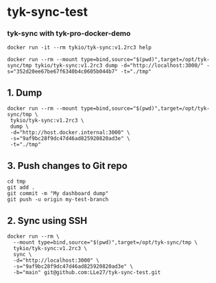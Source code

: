# tyk-sync-test

### tyk-sync with tyk-pro-docker-demo

```docker run -it --rm tykio/tyk-sync:v1.2rc3 help```

```
docker run --rm --mount type=bind,source="$(pwd)",target=/opt/tyk-sync/tmp tykio/tyk-sync:v1.2rc3 dump -d="http://localhost:3000/" -s="352d20ee67be67f6340b4c0605b044b7" -t="./tmp"
```
## 1. Dump
```
docker run --rm --mount type=bind,source="$(pwd)",target=/opt/tyk-sync/tmp \
 tykio/tyk-sync:v1.2rc3 \
 dump \
 -d="http://host.docker.internal:3000" \
 -s="9af9bc28f9dc47d46ad825920820ad3e" \
 -t="./tmp"
```

## 3. Push changes to Git repo
```
cd tmp
git add .
git commit -m "My dashboard dump"
git push -u origin my-test-branch
```

##  2. Sync using SSH
```
docker run --rm \
  --mount type=bind,source="$(pwd)",target=/opt/tyk-sync/tmp \
  tykio/tyk-sync:v1.2rc3 \
  sync \
  -d="http://localhost:3000" \
  -s="9af9bc28f9dc47d46ad825920820ad3e" \
  -b="main" git@github.com:LLe27/tyk-sync-test.git
```